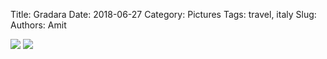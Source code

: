 Title: Gradara
Date: 2018-06-27
Category: Pictures
Tags: travel, italy
Slug: 
Authors: Amit

<div class="imagepost">
<img src="/images/gradara1.jpg" class="imageitem half" />
<img src="/images/gradara2.jpg" class="imageitem half" />
</div>
